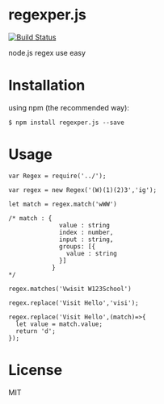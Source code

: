 # regexper.js

[![Build Status](https://travis-ci.org/kelvv/regexper.js.svg?branch=master)](https://travis-ci.org/kelvv/regexper.js)

node.js regex use easy

# Installation


using npm (the recommended way):

```
$ npm install regexper.js --save
```

# Usage

```
var Regex = require('../');

var regex = new Regex('(W)(1)(2)3','ig');

let match = regex.match('wWW')

/* match : {
              value : string
              index : number,
              input : string,
              groups: [{
                value : string
              }]
            }
*/

regex.matches('Vwisit W123School')

regex.replace('Visit Hello','visi');

regex.replace('Visit Hello',(match)=>{
  let value = match.value;
  return 'd';
});
```

# License

MIT
